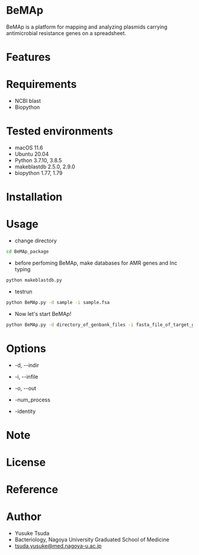# BeMAp
BeMAp is a platform for mapping and analyzing plasmids carrying antimicrobial resistance genes on a spreadsheet.

# Features


# Requirements 
* NCBI blast
* Biopython

# Tested environments
* macOS 11.6
* Ubuntu 20.04
* Python 3.7.10, 3.8.5
* makeblastdb 2.5.0, 2.9.0
* biopython 1.77, 1.79

# Installation


# Usage
* change directory
```bash
cd BeMAp_package
```

* before perfoming BeMAp, make databases for AMR genes and Inc typing
```bash
python makeblastdb.py
```

* testrun
```bash
python BeMAp.py -d sample -i sample.fsa
```

* Now let's start BeMAp!
```bash
python BeMAp.py -d directory_of_genbank_files -i fasta_file_of_target_gene
```

# Options
* -d, --indir 

* -i, --infile

* -o, --out

* -num_process

* -identity



# Note

# License

# Reference


# Author
* Yusuke Tsuda
* Bacteriology, Nagoya University Graduated School of Medicine
* tsuda.yusuke@med.nagoya-u.ac.jp
